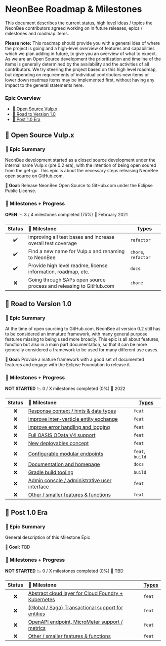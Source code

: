 # NeonBee Roadmap & Milestones

This document describes the current status, high level ideas / topics the NeonBee contributors agreed working on in future releases, epics / milestones and roadmap items.

**Please note:** This roadmap should provide you with a general idea of where the project is going and a high-level overview of features and capabilities which we plan adding in future, to give you an overview of what to expect. As we are an Open Source development the prioritization and timeline of the items is generally determined by the availability and the activities of all contributors. We try steering the project based on this high level roadmap, but depending on requirements of individual contributors new items or lower down roadmap items may be implemented first, without having any impact to the general statements here.

### Epic Overview

- [🌌 Open Source Vulp.x](#-open-source-vulp-x)
- [🌌 Road to Version 1.0](#-road-to-version-1-0)
- [🌌 Post 1.0 Era](#-post-1-0-era)


## 🌌 Open Source Vulp.x

### 📝 Epic Summary

NeonBee development started as a closed source development under the internal name Vulp.x (pre 0.2 era), with the intention of being open soured from the get-go. This epic is about the necessary steps releasing NeonBee open source on GitHub.com.

**🌟 Goal:** Release NeonBee Open Source to GitHub.com under the Eclipse Public License.

### 🚀 Milestones + Progress

**OPEN** 📉 3 / 4 milestones completed (75%) 📅 February 2021

| Status | 🚀 Milestone | [Types](https://www.conventionalcommits.org/) |
| :---: | :--- | --- |
| ✔️ | Improving all test bases and increase overall test coverage | `refactor` |
| ✔️ | Find a new name for Vulp.x and renaming to NeonBee | `chore`, `refactor` |
| ✔️ | Provide high level readme, license information, roadmap, etc. | `docs` |
| ❌ | Going through SAPs open source process and releasing to GitHub.com | `chore` |

## 🌌 Road to Version 1.0

### 📝 Epic Summary

At the time of open sourcing to GitHub.com, NeonBee at version 0.2 still has to be considered an immature framework, with many general purpose features missing to being used more broadly. This epic is all about features, function but also in a main part documentation, so that it can be more generally considered a framework to be used for many different use cases.

**🌟 Goal:** Provide a mature framework with a good set of documented features and engage with the Eclipse Foundation to release it.

### 🚀 Milestones + Progress

**NOT STARTED** 📉 0 / X milestones completed (0%) 📅 2022

| Status | 🚀 Milestone | [Types](https://www.conventionalcommits.org/) |
| :---: | :--- | --- |
| ❌ | [Response context / hints & data types](milestones/E1_MS01_response_context.md) | `feat` |
| ❌ | [Improve inter-verticle entity exchange](milestones/E1_MS02_entity_exchange.md) | `feat` |
| ❌ | [Improve error handling and logging](milestones/E1_MS03_error_handling.md) | `feat` |
| ❌ | [Full OASIS OData V4 support](milestones/E1_MS04_odata_support.md) | `feat` |
| ❌ | [New deployables concept](milestones/E1_MS05_new_deployables_concept.md) | `feat` |
| ❌ | [Configurable modular endpoints](milestones/E1_MS06_configurable_endpoints.md) | `feat`, `build` |
| ❌ | [Documentation and homepage](milestones/E1_MS07_documentation.md) | `docs` |
| ❌ | [Gradle build tooling](milestones/E1_MS08_build_tooling.md) | `build` |
| ❌ | [Admin console / administrative user interface](milestones/E1_MS09_admin_console.md) | `feat` |
| ❌ | [Other / smaller features & functions](milestones/E1_MS99_others.md) | `feat` |

## 🌌 Post 1.0 Era

### 📝 Epic Summary

General description of this Milestone Epic

**🌟 Goal:** TBD

### 🚀 Milestones + Progress

**NOT STARTED** 📉 0 / X milestones completed (0%) 📅 TBD

| Status | 🚀 Milestone | [Types](https://www.conventionalcommits.org/) |
| :---: | :--- | --- |
| ❌ | [Abstract cloud layer for Cloud Foundry + Kubernetes](milestones/E2_MS01_cloud_layers.md) | `feat` |
| ❌ | [(Global / Saga) Transactional support for entities](milestones/E2_MS02_transactions.md) | `feat` |
| ❌ | [OpenAPI endpoint, MicroMeter support / metrics](milestones/E2_MS03_openapi.md) | `feat` |
| ❌ | [Other / smaller features & functions](milestones/E2_MS99_others.md) | `feat` |